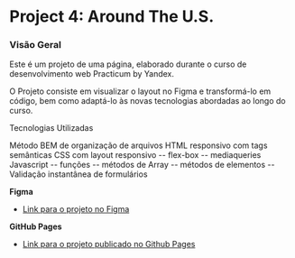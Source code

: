 # Project 4: Around The U.S.

### Visão Geral

Este é um projeto de uma página, elaborado durante o curso de desenvolvimento web Practicum by Yandex.

O Projeto consiste em visualizar o layout no Figma e transformá-lo em código, bem como adaptá-lo às novas tecnologias abordadas ao longo do curso.

Tecnologias Utilizadas

Método BEM de organização de arquivos
HTML responsivo com tags semânticas
CSS com layout responsivo -- flex-box -- mediaqueries
Javascript -- funções -- métodos de Array -- métodos de elementos -- Validação instantânea de formulários 

**Figma**

* [Link para o projeto no Figma](https://www.figma.com/file/SurN1jaeEQIhuZEDMhmWWf/Sprint-4-Around-The-U.S.-desktop-mobile?node-id=0%3A1)

**GitHub Pages**

* [Link para o projeto publicado no Github Pages](https://brevanmeter.github.io/web_project_4_ptbr/)


